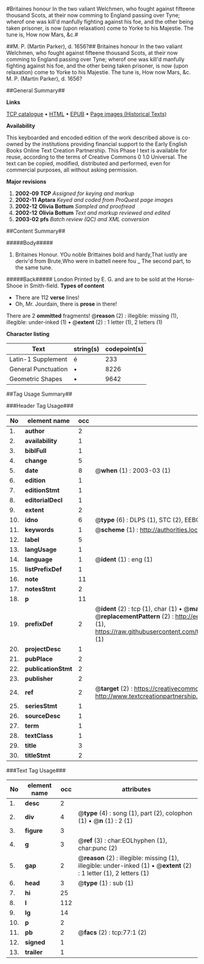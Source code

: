 #Britaines honour In the two valiant Welchmen, who fought against fifteene thousand Scots, at their now comming to England passing over Tyne; wherof one was kill'd manfully fighting against his foe, and the other being taken prisoner, is now (upon relaxation) come to Yorke to his Majestie. The tune is, How now Mars, &c.#

##M. P. (Martin Parker), d. 1656?##
Britaines honour In the two valiant Welchmen, who fought against fifteene thousand Scots, at their now comming to England passing over Tyne; wherof one was kill'd manfully fighting against his foe, and the other being taken prisoner, is now (upon relaxation) come to Yorke to his Majestie. The tune is, How now Mars, &c.
M. P. (Martin Parker), d. 1656?

##General Summary##

**Links**

[TCP catalogue](http://www.ota.ox.ac.uk/tcp/)  • 
[HTML](http://tei.it.ox.ac.uk/tcp/Texts-HTML/free/A08/A08945.html)  • 
[EPUB](http://tei.it.ox.ac.uk/tcp/Texts-EPUB/free/A08/A08945.epub) • 
[Page images (Historical Texts)](https://data.historicaltexts.jisc.ac.uk/view?pubId=eebo-99835851e&pageId=eebo-99835851e-77-1)

**Availability**

This keyboarded and encoded edition of the
	       work described above is co-owned by the institutions
	       providing financial support to the Early English Books
	       Online Text Creation Partnership. This Phase I text is
	       available for reuse, according to the terms of Creative
	       Commons 0 1.0 Universal. The text can be copied,
	       modified, distributed and performed, even for
	       commercial purposes, all without asking permission.

**Major revisions**

1. __2002-09__ __TCP__ *Assigned for keying and markup*
1. __2002-11__ __Aptara__ *Keyed and coded from ProQuest page images*
1. __2002-12__ __Olivia Bottum__ *Sampled and proofread*
1. __2002-12__ __Olivia Bottum__ *Text and markup reviewed and edited*
1. __2003-02__ __pfs__ *Batch review (QC) and XML conversion*

##Content Summary##

#####Body#####

1. Britaines Honour.
YOu noble Brittaines bold and hardy,That iustly are deriv'd from Brute,Who were in battell neere fou
    _ The second part, to the same tune.

#####Back#####
London Printed by E. G. and are to be sold at the Horse-Shooe in Smith-field.
**Types of content**

  * There are 112 **verse** lines!
  * Oh, Mr. Jourdain, there is **prose** in there!

There are 2 **ommitted** fragments! 
 @__reason__ (2) : illegible: missing (1), illegible: under-inked (1)  •  @__extent__ (2) : 1 letter (1), 2 letters (1)

**Character listing**


|Text|string(s)|codepoint(s)|
|---|---|---|
|Latin-1 Supplement|é|233|
|General Punctuation|•|8226|
|Geometric Shapes|▪|9642|

##Tag Usage Summary##

###Header Tag Usage###

|No|element name|occ|attributes|
|---|---|---|---|
|1.|__author__|2||
|2.|__availability__|1||
|3.|__biblFull__|1||
|4.|__change__|5||
|5.|__date__|8| @__when__ (1) : 2003-03 (1)|
|6.|__edition__|1||
|7.|__editionStmt__|1||
|8.|__editorialDecl__|1||
|9.|__extent__|2||
|10.|__idno__|6| @__type__ (6) : DLPS (1), STC (2), EEBO-CITATION (1), PROQUEST (1), VID (1)|
|11.|__keywords__|1| @__scheme__ (1) : http://authorities.loc.gov/ (1)|
|12.|__label__|5||
|13.|__langUsage__|1||
|14.|__language__|1| @__ident__ (1) : eng (1)|
|15.|__listPrefixDef__|1||
|16.|__note__|11||
|17.|__notesStmt__|2||
|18.|__p__|11||
|19.|__prefixDef__|2| @__ident__ (2) : tcp (1), char (1)  •  @__matchPattern__ (2) : ([0-9\-]+):([0-9IVX]+) (1), (.+) (1)  •  @__replacementPattern__ (2) : http://eebo.chadwyck.com/downloadtiff?vid=$1&page=$2 (1), https://raw.githubusercontent.com/textcreationpartnership/Texts/master/tcpchars.xml#$1 (1)|
|20.|__projectDesc__|1||
|21.|__pubPlace__|2||
|22.|__publicationStmt__|2||
|23.|__publisher__|2||
|24.|__ref__|2| @__target__ (2) : https://creativecommons.org/publicdomain/zero/1.0/ (1), http://www.textcreationpartnership.org/docs/. (1)|
|25.|__seriesStmt__|1||
|26.|__sourceDesc__|1||
|27.|__term__|1||
|28.|__textClass__|1||
|29.|__title__|3||
|30.|__titleStmt__|2||


###Text Tag Usage###

|No|element name|occ|attributes|
|---|---|---|---|
|1.|__desc__|2||
|2.|__div__|4| @__type__ (4) : song (1), part (2), colophon (1)  •  @__n__ (1) : 2 (1)|
|3.|__figure__|3||
|4.|__g__|3| @__ref__ (3) : char:EOLhyphen (1), char:punc (2)|
|5.|__gap__|2| @__reason__ (2) : illegible: missing (1), illegible: under-inked (1)  •  @__extent__ (2) : 1 letter (1), 2 letters (1)|
|6.|__head__|3| @__type__ (1) : sub (1)|
|7.|__hi__|25||
|8.|__l__|112||
|9.|__lg__|14||
|10.|__p__|2||
|11.|__pb__|2| @__facs__ (2) : tcp:77:1 (2)|
|12.|__signed__|1||
|13.|__trailer__|1||
